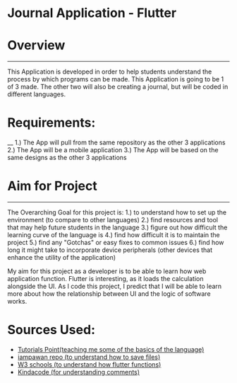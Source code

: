 # **Journal Application - Flutter**

# Overview
___
This Application is developed in order to help students understand the process by which programs can be made.
This Application is going to be 1 of 3 made. The other two will also be creating a journal, but will be coded in different languages. 

# Requirements:
__
1.) The App will pull from the same repository as the other 3 applications
2.) The App will be a mobile application
3.) The App will be based on the same designs as the other 3 applications

# Aim for Project
___
The Overarching Goal for this project is:
1.) to understand how to set up the environment (to compare to other languages)
2.) find resources and tool that may help future students in the language
3.) figure out how difficult the learning curve of the language is
4.) find how difficult it is to maintain the project
5.) find any "Gotchas" or easy fixes to common issues
6.) find how long it might take to incorporate device peripherals (other devices that enhance the utility of the application)

My aim for this project as a developer is to be able to learn how web application function. Flutter is interesting, as it loads the calculation alongside the UI. As I code this project, I predict that I will be able to learn more about how the relationship between UI and the logic of software works. 



# Sources Used:

- [Tutorials Point(teaching me some of the basics of the language)](https://www.tutorialspoint.com/flutter/flutter_creating_simple_application_in_android_studio.htm)
- [iampawan repo (to understand how to save files)](https://github.com/iampawan/FlutterExampleApps/blob/master/main.dart)
- [W3 schools (to understand how flutter functions)](https://www.w3schools.blog/which-one-is-better-kotlin-vs-flutter)
- [Kindacode (for understanding comments)](https://www.kindacode.com/article/how-to-make-comments-in-flutter-dart/)
